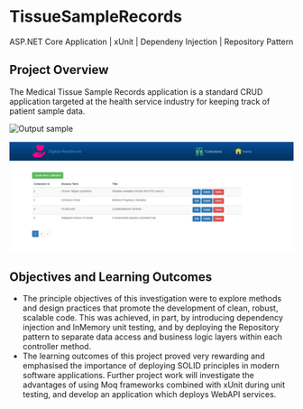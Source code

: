 # TissueSampleRecords
ASP.NET Core Application | xUnit | Dependeny Injection | Repository Pattern

## Project Overview
The Medical Tissue Sample Records application is a standard CRUD application targeted at the health service industry for keeping track of patient sample data.


![Output sample](https://github.com/Mike-Wilkins/Tech-Events-Manager/blob/master/platform_images/techeventsmanager.gif)




<p float="left">
  <img src="https://github.com/Mike-Wilkins/TissueSampleRecords/blob/master/TissueSampleApp1.PNG" width="800">
</p>

## Objectives and Learning Outcomes
* The principle objectives of this investigation were to explore methods and design practices that promote the development of clean, robust, scalable code. This was achieved, in part, by introducing dependency injection and InMemory unit testing, and by deploying the Repository pattern to separate data access and business logic layers within each controller method.
* The learning outcomes of this project proved very rewarding and emphasised the importance of deploying SOLID principles in modern software applications. Further project work will investigate the advantages of using Moq frameworks combined with xUnit during unit testing, and develop an application which deploys WebAPI services.




